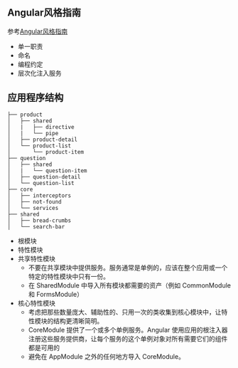 ## Angular风格指南
参考[Angular风格指南](https://angular.cn/guide/styleguide)

- 单一职责
- 命名
- 编程约定
- 层次化注入服务

## 应用程序结构
```
├── product
│   ├── shared
│   |   ├── directive
│   |   └── pipe
│   ├── product-detail
│   └── product-list
│       └── product-item
├── question
│   ├── shared
│   |   └── question-item
│   ├── question-detail
│   └── question-list
├── core
│   ├── interceptors
│   ├── not-found
│   └── services
├── shared
│   ├── bread-crumbs
│   └── search-bar
```
- 根模块
- 特性模块
- 共享特性模块
    - 不要在共享模块中提供服务。服务通常是单例的，应该在整个应用或一个特定的特性模块中只有一份。
    - 在 SharedModule 中导入所有模块都需要的资产（例如 CommonModule 和 FormsModule）
- 核心特性模块
    - 考虑把那些数量庞大、辅助性的、只用一次的类收集到核心模块中，让特性模块的结构更清晰简明。
    - CoreModule 提供了一个或多个单例服务。Angular 使用应用的根注入器注册这些服务提供商，让每个服务的这个单例对象对所有需要它们的组件都是可用的
    - 避免在 AppModule 之外的任何地方导入 CoreModule。
    